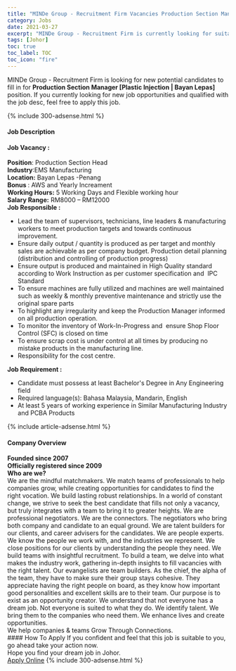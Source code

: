 ```yaml
---
title: "MINDe Group - Recruitment Firm Vacancies Production Section Manager [Plastic Injection | Bayan Lepas]" 
category: Jobs 
date: 2021-03-27 
excerpt: "MINDe Group - Recruitment Firm is currently looking for suitable person to fill in the Production Section Manager [Plastic Injection | Bayan Lepas] which based in Johor" 
tags: [Johor] 
toc: true 
toc_label: TOC 
toc_icon: "fire" 
--- 
```


<p>MINDe Group - Recruitment Firm is looking for new potential candidates to fill in for <b>Production Section Manager [Plastic Injection | Bayan Lepas]</b> position. If you currently looking for new job opportunities and qualified with the job desc, feel free to apply this job.
</p>{% include 300-adsense.html %} 
<div><div><h4>Job Description</h4></div><div><div><span><div><div><strong>Job Vacancy :</strong></div><div><br><strong>Position</strong>: Production Section Head&#160;<br><strong>Industry</strong>:EMS Manufacturing<br><strong>Location:</strong> Bayan Lepas -Penang<br><strong>Bonus </strong>: AWS and Yearly Increament&#160;<br><strong>Working Hours:</strong> 5 Working Days and Flexible working hour<br><strong>Salary Range:</strong> RM8000 &#8211; RM12000</div><div><strong>Job Responsible :</strong></div><ul><li>Lead the team of supervisors, technicians, line leaders &amp; manufacturing workers to meet production targets and towards continuous improvement.</li><li>Ensure daily output / quantity is produced as per target and monthly sales are achievable as per company budget. Production detail planning (distribution and controlling of production progress)</li><li>Ensure output is produced and maintained in High Quality standard according to Work Instruction as per customer specification and&#160; IPC Standard</li><li>To ensure machines are fully utilized and machines are well maintained such as weekly &amp; monthly preventive maintenance and strictly use the original spare parts</li><li>To highlight any irregularity and keep the Production Manager informed on all production operation.</li><li>To monitor the inventory of Work-In-Progress and&#160; ensure Shop Floor Control (SFC) is closed on time</li><li>To ensure scrap cost is under control at all times by producing no mistake products in the manufacturing line.</li><li>Responsibility for the cost centre.</li></ul><div><strong>Job Requirement :</strong></div><ul><li>Candidate must possess at least Bachelor's Degree in Any Engineering field</li><li>Required language(s): Bahasa Malaysia, Mandarin, English</li><li>At least 5 years of working experience in Similar Manufacturing Industry and PCBA Products</li></ul></div></span></div></div></div> 
{% include article-adsense.html %} 
<div><div><h4>Company Overview</h4></div><div><div><span><div><div>
<div>
<strong>Founded since 2007</strong></div>
<div>
<strong>Officially registered since 2009</strong></div>
<div>
<strong>Who are we?</strong><br>
		We are the mindful matchmakers. We match teams of professionals to help companies grow, while creating opportunities for candidates to find the right vocation. We build lasting robust relationships. In a world of constant change, we strive to seek the best candidate that fills not only a vacancy, but truly integrates with a team to bring it to greater heights. We are professional negotiators. We are the connectors. The negotiators who bring both company and candidate to an equal ground. We are talent builders for our clients, and career advisers for the candidates. We are people experts. We know the people we work with, and the industries we represent. We close positions for our clients by understanding the people they need. We build teams with insightful recruitment. To build a team, we delve into what makes the industry work, gathering in-depth insights to fill vacancies with the right talent. Our evangelists are team builders. As the chief, the alpha of the team, they have to make sure their group stays cohesive. They appreciate having the right people on board, as they know how important good personalities and excellent skills are to their team. Our purpose is to exist as an opportunity creator. We understand that not everyone has a dream job. Not everyone is suited to what they do. We identify talent. We bring them to the companies who need them. We enhance lives and create opportunities.<br>
		We help companies &amp; teams Grow Through Connections.</div>
</div></div></span></div></div></div> 
#### How To Apply 
If you confident and feel that this job is suitable to you, go ahead take your action now. <br/> 
Hope you find your dream job in Johor. <br/> 
<a href="https://www.jobstreet.com.my/en/job/production-section-manager-[plastic-injection-%7C-bayan-lepas]-4517213?jobId=jobstreet-my-job-4517213&" class="btn btn--info" target="_blank" rel="nofollow noopenner">Apply Online</a> 
{% include 300-adsense.html %} 
